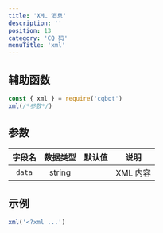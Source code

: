 ```yaml
---
title: 'XML 消息'
description: ''
position: 13
category: 'CQ 码'
menuTitle: 'xml'
---
```


## 辅助函数

```js
const { xml } = require('cqbot')
xml(/*参数*/)
```

## 参数

| 字段名 | 数据类型 | 默认值 | 说明 |
| :---: | :---: | :---: | :---: |
| `data` | string | | XML 内容 |

## 示例

```js
xml('<?xml ...')
```
